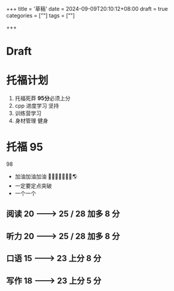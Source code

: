 +++
title = '草稿'
date = 2024-09-09T20:10:12+08:00
draft = true
categories = [""] 
tags = [""]

+++

# Draft





# 托福计划

1. 托福死莽  **95分**必须上分
2. cpp 进度学习 坚持
3. 训练营学习
4. 身材管理 健身 





# 托福 95  

98 



- 加油加油加油 🗽🗽🗽🗽🗽🗽🗽🌎
- 一定要定点突破
- 一个一个





## 阅读  20 ---> 25 / 28 加多 8 分









## 听力 20 ---> 25 / 28 加多 8 分









## 口语 15 ---> 23  上分 8 分 









## 写作 18 ---> 23  上分 5 分 








